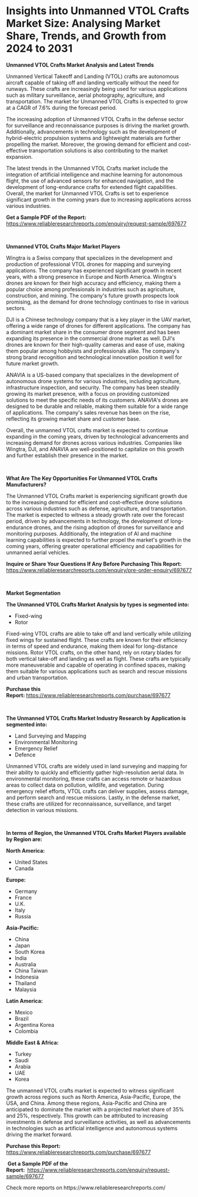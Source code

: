 <p><h1>Insights into Unmanned VTOL Crafts Market Size: Analysing Market Share, Trends, and Growth from 2024 to 2031</h1></p><p><strong>Unmanned VTOL Crafts Market Analysis and Latest Trends</strong></p>
<p><p>Unmanned Vertical Takeoff and Landing (VTOL) crafts are autonomous aircraft capable of taking off and landing vertically without the need for runways. These crafts are increasingly being used for various applications such as military surveillance, aerial photography, agriculture, and transportation. The market for Unmanned VTOL Crafts is expected to grow at a CAGR of 7.6% during the forecast period.</p><p>The increasing adoption of Unmanned VTOL Crafts in the defense sector for surveillance and reconnaissance purposes is driving the market growth. Additionally, advancements in technology such as the development of hybrid-electric propulsion systems and lightweight materials are further propelling the market. Moreover, the growing demand for efficient and cost-effective transportation solutions is also contributing to the market expansion.</p><p>The latest trends in the Unmanned VTOL Crafts market include the integration of artificial intelligence and machine learning for autonomous flight, the use of advanced sensors for enhanced navigation, and the development of long-endurance crafts for extended flight capabilities. Overall, the market for Unmanned VTOL Crafts is set to experience significant growth in the coming years due to increasing applications across various industries.</p></p>
<p><strong>Get a Sample PDF of the Report:&nbsp;</strong> <a href="https://www.reliableresearchreports.com/enquiry/request-sample/697677">https://www.reliableresearchreports.com/enquiry/request-sample/697677</a></p>
<p>&nbsp;</p>
<p><strong>Unmanned VTOL Crafts Major Market Players</strong></p>
<p><p>Wingtra is a Swiss company that specializes in the development and production of professional VTOL drones for mapping and surveying applications. The company has experienced significant growth in recent years, with a strong presence in Europe and North America. Wingtra's drones are known for their high accuracy and efficiency, making them a popular choice among professionals in industries such as agriculture, construction, and mining. The company's future growth prospects look promising, as the demand for drone technology continues to rise in various sectors.</p><p>DJI is a Chinese technology company that is a key player in the UAV market, offering a wide range of drones for different applications. The company has a dominant market share in the consumer drone segment and has been expanding its presence in the commercial drone market as well. DJI's drones are known for their high-quality cameras and ease of use, making them popular among hobbyists and professionals alike. The company's strong brand recognition and technological innovation position it well for future market growth.</p><p>ANAVIA is a US-based company that specializes in the development of autonomous drone systems for various industries, including agriculture, infrastructure inspection, and security. The company has been steadily growing its market presence, with a focus on providing customized solutions to meet the specific needs of its customers. ANAVIA's drones are designed to be durable and reliable, making them suitable for a wide range of applications. The company's sales revenue has been on the rise, reflecting its growing market share and customer base.</p><p>Overall, the unmanned VTOL crafts market is expected to continue expanding in the coming years, driven by technological advancements and increasing demand for drones across various industries. Companies like Wingtra, DJI, and ANAVIA are well-positioned to capitalize on this growth and further establish their presence in the market.</p></p>
<p>&nbsp;</p>
<p><strong>What Are The Key Opportunities For Unmanned VTOL Crafts Manufacturers?</strong></p>
<p><p>The Unmanned VTOL Crafts market is experiencing significant growth due to the increasing demand for efficient and cost-effective drone solutions across various industries such as defense, agriculture, and transportation. The market is expected to witness a steady growth rate over the forecast period, driven by advancements in technology, the development of long-endurance drones, and the rising adoption of drones for surveillance and monitoring purposes. Additionally, the integration of AI and machine learning capabilities is expected to further propel the market's growth in the coming years, offering greater operational efficiency and capabilities for unmanned aerial vehicles.</p></p>
<p><strong>Inquire or Share Your Questions If Any Before Purchasing This Report:</strong> <a href="https://www.reliableresearchreports.com/enquiry/pre-order-enquiry/697677">https://www.reliableresearchreports.com/enquiry/pre-order-enquiry/697677</a></p>
<p>&nbsp;</p>
<p><strong>Market Segmentation</strong></p>
<p><strong>The Unmanned VTOL Crafts Market Analysis by types is segmented into:</strong></p>
<p><ul><li>Fixed-wing</li><li>Rotor</li></ul></p>
<p><p>Fixed-wing VTOL crafts are able to take off and land vertically while utilizing fixed wings for sustained flight. These crafts are known for their efficiency in terms of speed and endurance, making them ideal for long-distance missions. Rotor VTOL crafts, on the other hand, rely on rotary blades for both vertical take-off and landing as well as flight. These crafts are typically more maneuverable and capable of operating in confined spaces, making them suitable for various applications such as search and rescue missions and urban transportation.</p></p>
<p><strong>Purchase this Report:&nbsp;</strong><a href="https://www.reliableresearchreports.com/purchase/697677">https://www.reliableresearchreports.com/purchase/697677</a></p>
<p>&nbsp;</p>
<p><strong>The Unmanned VTOL Crafts Market Industry Research by Application is segmented into:</strong></p>
<p><ul><li>Land Surveying and Mapping</li><li>Environmental Monitoring</li><li>Emergency Relief</li><li>Defence</li></ul></p>
<p><p>Unmanned VTOL crafts are widely used in land surveying and mapping for their ability to quickly and efficiently gather high-resolution aerial data. In environmental monitoring, these crafts can access remote or hazardous areas to collect data on pollution, wildlife, and vegetation. During emergency relief efforts, VTOL crafts can deliver supplies, assess damage, and perform search and rescue missions. Lastly, in the defense market, these crafts are utilized for reconnaissance, surveillance, and target detection in various missions.</p></p>
<p>&nbsp;</p>
<p><strong>In terms of Region, the Unmanned VTOL Crafts Market Players available by Region are:</strong></p>
<p>
    <p> <strong> North America: </strong>
        <ul>
            <li>United States</li>
            <li>Canada</li>
        </ul>
        </p> 
    <p> <strong> Europe: </strong>
        <ul>
            <li>Germany</li>
            <li>France</li>
            <li>U.K.</li>
            <li>Italy</li>
            <li>Russia</li>
        </ul>
        </p> 
    <p> <strong> Asia-Pacific: </strong>
        <ul>
            <li>China</li>
            <li>Japan</li>
            <li>South Korea</li>
            <li>India</li>
            <li>Australia</li>
            <li>China Taiwan</li>
            <li>Indonesia</li>
            <li>Thailand</li>
            <li>Malaysia</li>
        </ul>
        </p> 
    <p> <strong> Latin America: </strong>
        <ul>
            <li>Mexico</li>
            <li>Brazil</li>
            <li>Argentina Korea</li>
            <li>Colombia</li>
        </ul>
        </p> 
    <p> <strong> Middle East & Africa: </strong>
        <ul>
            <li>Turkey</li>
            <li>Saudi</li>
            <li>Arabia</li>
            <li>UAE</li>
            <li>Korea</li>
        </ul>
    </p>
    </p>
<p><p>The unmanned VTOL crafts market is expected to witness significant growth across regions such as North America, Asia-Pacific, Europe, the USA, and China. Among these regions, Asia-Pacific and China are anticipated to dominate the market with a projected market share of 35% and 25%, respectively. This growth can be attributed to increasing investments in defense and surveillance activities, as well as advancements in technologies such as artificial intelligence and autonomous systems driving the market forward.</p></p>
<p><strong>Purchase this Report: </strong><a href="https://www.reliableresearchreports.com/purchase/697677">https://www.reliableresearchreports.com/purchase/697677</a></p>
<p>&nbsp;<strong>Get a Sample PDF of the Report:&nbsp;&nbsp;</strong><a href="https://www.reliableresearchreports.com/enquiry/request-sample/697677">https://www.reliableresearchreports.com/enquiry/request-sample/697677</a></p>
<p><strong></strong></p>
<p>Check more reports on https://www.reliableresearchreports.com/</p>